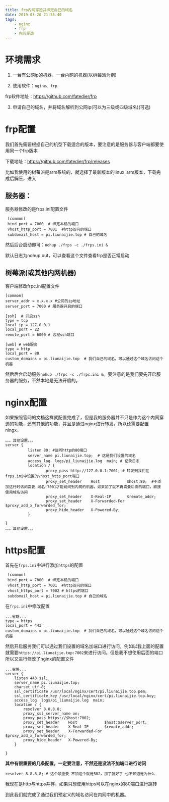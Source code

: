 ```yaml
---
title: frp内网穿透并绑定自已的域名
date: 2019-03-20 21:55:40
tags: 
	- nginx
	- frp
	- 内网穿透
---
```


# 环境需求

1. 一台有公网ip的机器，一台内网的机器(以树莓派为例)

2. 使用软件：`nginx`、`frp`

frp软件地址：<https://github.com/fatedier/frp>

3. 申请自己的域名，并将域名解析到公网ip(可以为三级或四级域名)(可选)

<!--more-->

# frp配置

我们首先需要根据自己的机型下载适合的版本，要注意的是服务器与客户端都要使用同一个frp版本

下载地址：<https://github.com/fatedier/frp/releases>

比如我使用的树莓派是arm系统的，就选择了最新版本的linux_arm版本，下载完成后解压，进入

## 服务器：

服务器修改的是frps.ini配置文件

```shell
 [common]
 bind_port = 7000  # 绑定本机的端口
 vhost_http_port = 7001  #http访问的端口
 subdomail_host = pi.liunaijie.top # 自己的域名
```

然后后台启动即可：`nohup ./frps -c ./frps.ini &`

默认日志为nohup.out，可以查看这个文件查看frp是否正常启动

## 树莓派(或其他内网机器)

客户端修改frpc.ini配置文件

```shell
[common]
server_addr = x.x.x.x #公网的ip地址
server_port = 7000 # 服务器开启的端口

[ssh]  # 开启ssh
type = tcp
local_ip = 127.0.0.1
local_port = 22
remote_port = 6000 # 远程ssh端口

[web] # web服务
type = http 
local_port = 80 
custom_domains = pi.liunaijie.top  # 我们自己的域名，可以通过这个域名访问这个机器
```

然后后台启动服务`nohup ./frpc -c ./frpc.ini &`。要注意的是我们要先开启服务器的服务，不然本地是无法开启的。

# nginx配置

如果按照官网的文档这样就配置完成了，但是我的服务器并不只是作为这个内网穿透的功能，还有其他的功能，并且是通过nginx进行转发，所以还需要配置ningx。

```nginx
。。。其他设置。。。
server {
          listen 80; #监听http的80端口
          server_name pi.liunaijie.top;  # 这是我们设置的域名
          access_log  logs/pi_liunaijie.log  main; # 记录日志
          location / {
                  proxy_pass http://127.0.0.1:7001; # 转发到我们在frps.ini中设置的vhost_http_port端口
                  proxy_set_header    Host            $host:80;  #不添加这行时访问需要 域名:7001才能访问到内网的机器，如果加了就不再需要后面的端口，直接使用域名访问
                  proxy_set_header    X-Real-IP       $remote_addr;
                  proxy_set_header    X-Forwarded-For $proxy_add_x_forwarded_for;
                  proxy_hide_header   X-Powered-By;
          }
  
}
。。。其他设置。。。
```

# https配置

首先在`frps.ini`中进行添加`https`的配置
```shell
 [common]
 bind_port = 7000  # 绑定本机的端口
 vhost_http_port = 7001  #http访问的端口
 vhost_https_port = 7002 # https的端口
 subdomail_host = pi.liunaijie.top # 自己的域名
```
在`frpc.ini`中修改配置
```shell
...省略...
type = https 
local_port = 443 
custom_domains = pi.liunaijie.top  # 我们自己的域名，可以通过这个域名访问这个机器
```
然后开启服务我们可以通过我们设置的域名加端口进行访问，例如以我上面的配置就需要`https://pi.liunaijie.top:7002`来进行访问。但是我不想使用后面的端口所以又进行修改了nginx的配置文件

```nginx
...省略...
server {
	listen 443 ssl;
	server_name pi.liunaijie.top;
	charset utf-8;
	ssl_certificate /usr/local/nginx/cert/pi.liunaijie.top.pem;
	ssl_certificate_key /usr/local/nginx/cert/pi.liunaijie.top.key;
	access_log  logs/pi_liunaijie.log  main;
	location / {
		resolver 8.8.8.8;
		proxy_ssl_server_name on;
		proxy_pass https://$host:7002;
		proxy_set_header    Host            $host:$server_port;
		proxy_set_header    X-Real-IP       $remote_addr;
		proxy_set_header    X-Forwarded-For $proxy_add_x_forwarded_for;
		proxy_hide_header   X-Powered-By;
	}

}

```
**其中有很重要的几条配置，一定要注意，不然还是没法不加端口进行访问**

```shell
resolver 8.8.8.8; # 这个最重要 不加这个就是502，加了就好了 也不知道是为什么
```
我现在是http与https并存，如果只想使用https可以在nginx的80端口进行跳转

到此我们就完成了通过我们预定义的域名访问在内网中的机器。

